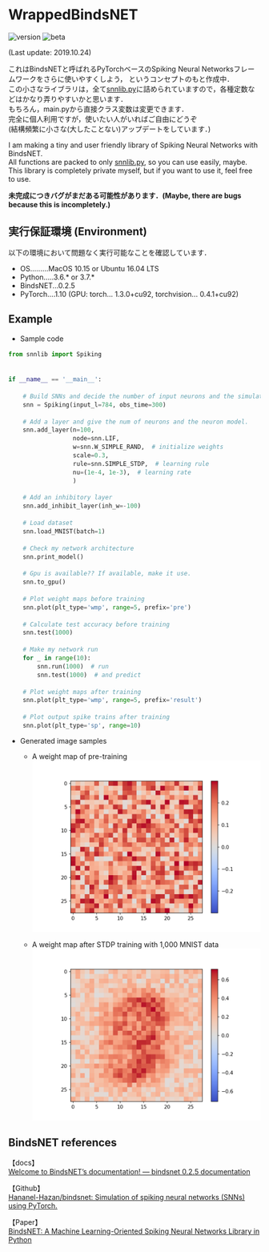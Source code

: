 # WrappedBindsNET
![version](https://img.shields.io/badge/version-0.1.4-lightgray.svg?style=flat)
![beta](https://img.shields.io/badge/beta-green.svg?style=flat)

(Last update: 2019.10.24)  
  
これはBindsNETと呼ばれるPyTorchベースのSpiking Neural Networksフレームワークをさらに使いやすくしよう，
というコンセプトのもと作成中．  
この小さなライブラリは，全て[snnlib.py](snnlib.py)に詰められていますので，各種定数などはかなり弄りやすいかと思います．  
もちろん，main.pyから直接クラス変数は変更できます．  
完全に個人利用ですが，使いたい人がいればご自由にどうぞ   
(結構頻繁に小さな(大したことない)アップデートをしています．)   
  
I am making a tiny and user friendly library of Spiking Neural Networks with BindsNET.  
All functions are packed to only [snnlib.py](snnlib.py), so you can use easily, maybe.  
This library is completely private myself, but if you want to use it, feel free to use.  
  
**未完成につきバグがまだある可能性があります．(Maybe, there are bugs because this is incompletely.)**   

## 実行保証環境 (Environment)
以下の環境において問題なく実行可能なことを確認しています．  

* OS.........MacOS 10.15 or Ubuntu 16.04 LTS
* Python.....3.6.* or 3.7.*
* BindsNET...0.2.5
* PyTorch....1.10 
  (GPU: torch... 1.3.0+cu92, torchvision... 0.4.1+cu92)

## Example
* Sample code
```python
from snnlib import Spiking


if __name__ == '__main__':

    # Build SNNs and decide the number of input neurons and the simulation time.
    snn = Spiking(input_l=784, obs_time=300)

    # Add a layer and give the num of neurons and the neuron model.
    snn.add_layer(n=100,
                  node=snn.LIF,
                  w=snn.W_SIMPLE_RAND,  # initialize weights
                  scale=0.3,
                  rule=snn.SIMPLE_STDP,  # learning rule
                  nu=(1e-4, 1e-3),  # learning rate
                  )

    # Add an inhibitory layer
    snn.add_inhibit_layer(inh_w=-100)

    # Load dataset
    snn.load_MNIST(batch=1)

    # Check my network architecture
    snn.print_model()

    # Gpu is available?? If available, make it use.
    snn.to_gpu()

    # Plot weight maps before training
    snn.plot(plt_type='wmp', range=5, prefix='pre')

    # Calculate test accuracy before training
    snn.test(1000)

    # Make my network run
    for _ in range(10):
        snn.run(1000)  # run
        snn.test(1000)  # and predict

    # Plot weight maps after training
    snn.plot(plt_type='wmp', range=5, prefix='result')

    # Plot output spike trains after training
    snn.plot(plt_type='sp', range=10)

```

* Generated image samples
    * A weight map of pre-training 
      ![pre_training](sample_images/img1.png)  
        
    * A weight map after STDP training with 1,000 MNIST data
      ![pre_training](sample_images/img2.png)  


## BindsNET references
【docs】  
 [Welcome to BindsNET’s documentation! &mdash; bindsnet 0.2.5 documentation](https://bindsnet-docs.readthedocs.io)  
 
【Github】  
[Hananel-Hazan/bindsnet: Simulation of spiking neural networks (SNNs) using PyTorch.](https://github.com/Hananel-Hazan/bindsnet)  

【Paper】  
[BindsNET: A Machine Learning-Oriented Spiking Neural Networks Library in Python](https://www.frontiersin.org/articles/10.3389/fninf.2018.00089/full)

